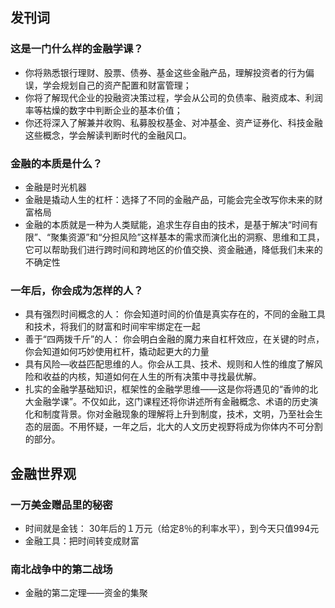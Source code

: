 ## 发刊词
### 这是一门什么样的金融学课？
+ 你将熟悉银行理财、股票、债券、基金这些金融产品，理解投资者的行为偏误，学会规划自己的资产配置和财富管理；
+ 你将了解现代企业的投融资决策过程，学会从公司的负债率、融资成本、利润率等枯燥的数字中判断企业的基本价值； 
+ 你还将深入了解兼并收购、私募股权基金、对冲基金、资产证券化、科技金融这些概念，学会解读判断时代的金融风口。

### 金融的本质是什么？
+ 金融是时光机器
+ 金融是撬动人生的杠杆：选择了不同的金融产品，可能会完全改写你未来的财富格局
+ 金融的本质就是一种为人类赋能，追求生存自由的技术，是基于解决“时间有限”、“聚集资源”和“分担风险”这样基本的需求而演化出的洞察、思维和工具，它可以帮助我们进行跨时间和跨地区的价值交换、资金融通，降低我们未来的不确定性

### 一年后，你会成为怎样的人？
+ 具有强烈时间概念的人： 你会知道时间的价值是真实存在的，不同的金融工具和技术，将我们的财富和时间牢牢绑定在一起
+ 善于“四两拨千斤”的人： 你会明白金融的魔力来自杠杆效应，在关键的时点，你会知道如何巧妙使用杠杆，撬动起更大的力量
+ 具有风险—收益匹配思维的人。你会从工具、技术、规则和人性的维度了解风险和收益的内核，知道如何在人生的所有决策中寻找最优解。
+ 扎实的金融学基础知识，框架性的金融学思维——这是你将遇见的“香帅的北大金融学课”。不仅如此，这门课程还将你讲述所有金融概念、术语的历史演化和制度背景。你对金融现象的理解将上升到制度，技术，文明，乃至社会生态的层面。不用怀疑，一年之后，北大的人文历史视野将成为你体内不可分割的部分。

## 金融世界观
### 一万美金赠品里的秘密
+ 时间就是金钱： 30年后的１万元（给定8％的利率水平），到今天只值994元
+ 金融工具：把时间转变成财富

### 南北战争中的第二战场
+ 金融的第二定理——资金的集聚